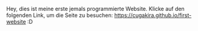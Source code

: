 Hey, dies ist meine erste jemals programmierte Website.
Klicke auf den folgenden Link, um die Seite zu besuchen:
https://cugakira.github.io/first-website
:D
